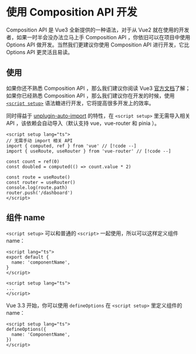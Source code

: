 # 使用 Composition API 开发

Composition API 是 Vue3 全新提供的一种语法，对于从 Vue2 就在使用的开发者，如果一时半会没办法立马上手 Composition API ，你依旧可以在项目中使用 Options API 做开发。当然我们更建议你使用 Composition API 进行开发，它比 Options API 更灵活且易读。

## 使用

如果你还不熟悉 Composition API ，那么我们建议你阅读 Vue3 [官方文档](https://v3.cn.vuejs.org/guide/composition-api-introduction.html)了解；如果你已经熟悉 Composition API ，那么我们建议你在开发的时候，使用 [`<script setup>`](https://v3.cn.vuejs.org/api/sfc-script-setup.html) 语法糖进行开发，它将提高很多开发上的效率。

同时得益于 [unplugin-auto-import](https://github.com/antfu/unplugin-auto-import) 的特性，在 `<script setup>` 里无需导入相关 API ，该依赖会自动导入（默认支持 vue，vue-router 和 pinia ）。

```vue
<script setup lang="ts">
// 无需手动 import 相关 API
import { computed, ref } from 'vue' // [!code --]
import { useRoute, useRouter } from 'vue-router' // [!code --]

const count = ref(0)
const doubled = computed(() => count.value * 2)

const route = useRoute()
const router = useRouter()
console.log(route.path)
router.push('/dashboard')
</script>
```

## 组件 name

`<script setup>` 可以和普通的 `<script>` 一起使用，所以可以这样定义组件 name：

```vue
<script lang="ts">
export default {
  name: 'componentName',
}
</script>

<script setup lang="ts">
...
</script>
```

Vue 3.3 开始，你可以使用 `defineOptions` 在 `<script setup>` 里定义组件的 name：

```vue
<script setup lang="ts">
defineOptions({
  name: 'ComponentName',
})
</script>
```
